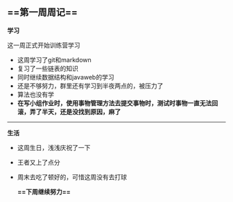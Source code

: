 ## ==第一周周记==

**学习**

这一周正式开始训练营学习

- 这周学习了git和markdown
- 复习了一些链表的知识
- 同时继续数据结构和javaweb的学习
- 还是不够努力，群里还有学习到半夜两点的，被压力了
- 算法也没有学
- **在写小组作业时，使用事物管理方法去提交事物时，测试时事物一直无法回滚，弄了半天，还是没找到原因，麻了**

---

**生活**

- 这周生日，浅浅庆祝了一下

- 王者又上了点分

- 周末去吃了顿好的，可惜这周没有去打球

  **==下周继续努力==**